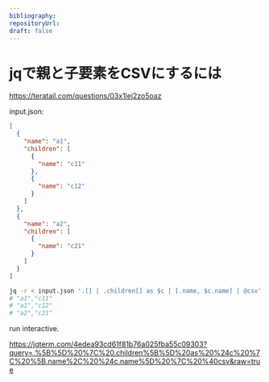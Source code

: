 ```yaml
---
bibliography: 
repositoryUrl:
draft: false
---
```


# jqで親と子要素をCSVにするには

https://teratail.com/questions/03x1lej2zo5oaz

input.json:

```json
[
  {
    "name": "a1",
    "children": [
      {
        "name": "c11"
      },
      {
        "name": "c12"
      }
    ]
  },
  {
    "name": "a2",
    "children": [
      {
        "name": "c21"
      }
    ]
  }
]
```

```bash
jq -r < input.json '.[] | .children[] as $c | [.name, $c.name] | @csv'
# "a1","c11"
# "a1","c12"
# "a2","c21"
```

run interactive.

https://jqterm.com/4edea93cd61f81b76a025fba55c09303?query=.%5B%5D%20%7C%20.children%5B%5D%20as%20%24c%20%7C%20%5B.name%2C%20%24c.name%5D%20%7C%20%40csv&raw=true
